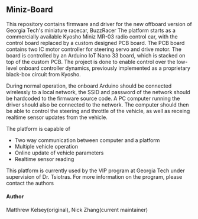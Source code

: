 ## Miniz-Board
This repository contains firmware and driver for the new offboard version of Georgia Tech's miniature racecar, BuzzRacer
The platform starts as a commercially available Kyosho Miniz MR-03 radio control car, with the control board replaced by a custom designed PCB board. The PCB board contains two IC motor controller for steering servo and drive motor. The board is controlled by an Arduino IoT Nano 33 board, which is stacked on top of the custom PCB. The project is done to enable control over the low-level onboard controller dynamics, previously implemented as a proprietary black-box circuit from Kyosho.

During normal operation, the onboard Arduino should be connected wirelessly to a local network, the SSID and password of the network should be hardcoded to the firmware source code. A PC computer running the driver should also be connected to the network. The computer should then be able to control the steering and throttle of the vehicle, as well as receing realtime sensor updates from the vehicle. 

The platform is capable of
 * Two way communication between computer and a platform
 * Multiple vehicle operation
 * Online update of vehicle parameters
 * Realtime sensor reading

This platform is currently used by the VIP program at Georgia Tech under supervision of Dr. Tsiotras. For more information on the program, please contact the authors

#### Author
Matthrew Kelsey(original), Nick Zhang(current maintainer)

